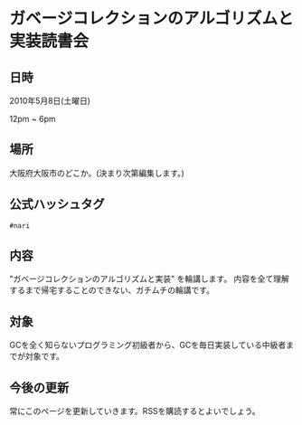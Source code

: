 # ガベージコレクションのアルゴリズムと実装読書会

## 日時

2010年5月8日(土曜日)

12pm ~ 6pm

## 場所

大阪府大阪市のどこか。(決まり次第編集します。)

## 公式ハッシュタグ

`#nari`

## 内容

"ガベージコレクションのアルゴリズムと実装" を輪講します。
内容を全て理解するまで帰宅することのできない、ガチムチの輪講です。

## 対象

GCを全く知らないプログラミング初級者から、GCを毎日実装している中級者までが対象です。

## 今後の更新

常にこのページを更新していきます。RSSを購読するとよいでしょう。
